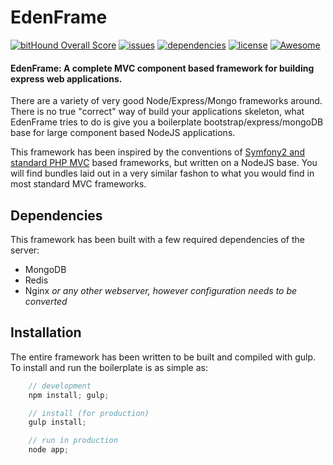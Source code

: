 # EdenFrame

[![bitHound Overall Score](https://www.bithound.io/github/Alex-iFactory/eden/badges/score.svg?style=flat-square)](https://www.bithound.io/github/Alex-iFactory/eden)
[![issues](https://img.shields.io/github/issues/Alex-iFactory/eden.svg?style=flat-square)](https://github.com/Alex-iFactory/eden/issues)
[![dependencies](https://david-dm.org/Alex-iFactory/eden.svg?style=flat-square)](https://github.com/Alex-iFactory/eden)
[![license](https://img.shields.io/badge/license-MIT-blue.svg?style=flat-square)](https://github.com/Alex-iFactory/eden)
[![Awesome](https://img.shields.io/badge/awesome-true-green.svg?style=flat-square)](https://github.com/Alex-iFactory/eden)

#### EdenFrame: A **complete MVC component based framework** for building **express** web applications.

There are a variety of very good Node/Express/Mongo frameworks around. There is no true "correct" way of build your applications skeleton, what EdenFrame tries to do is give you a boilerplate bootstrap/express/mongoDB base for large component based NodeJS applications.

This framework has been inspired by the conventions of  [Symfony2 and standard PHP MVC](http://symfony.com/blog/introducing-the-symfony-demo-application) based frameworks, but written on a NodeJS base. You will find bundles laid out in a very similar fashon to what you would find in most standard MVC frameworks.

Dependencies
--------

This framework has been built with a few required dependencies of the server:

- MongoDB
- Redis
- Nginx _or any other webserver, however configuration needs to be converted_

Installation
--------

The entire framework has been written to be built and compiled with gulp. To install and run the boilerplate is as simple as:

```js
    // development
    npm install; gulp;

    // install (for production)
    gulp install;

    // run in production
    node app;
```

